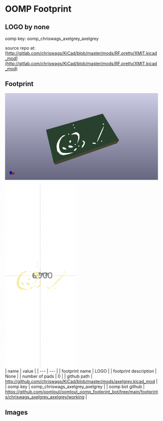 # OOMP Footprint  
## LOGO  by none  
  
oomp key: oomp_chriswags_axelgrey_axelgrey  
  
source repo at: [http://gitlab.com/chriswags/KiCad/blob/master/mods/RF.pretty/XMIT.kicad_mod](http://gitlab.com/chriswags/KiCad/blob/master/mods/RF.pretty/XMIT.kicad_mod)  
## Footprint  
  
[![working_kicad_pcb_3d.png](working_kicad_pcb_3d_600.png)](working_kicad_pcb_3d.png)  
  
[![working.png](working_600.png)](working.png)  
| name | value | 
| --- | --- | 
| footprint name | LOGO | 
| footprint description | None | 
| number of pads | 0 | 
| github path | http://github.com/chriswags/KiCad/blob/master/mods/axelgrey.kicad_mod | 
| oomp key | oomp_chriswags_axelgrey_axelgrey | 
| oomp bot github | https://github.com/oomlout/oomlout_oomp_footprint_bot/tree/main/footprints/chriswags_axelgrey_axelgrey/working | 
## Images  
